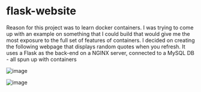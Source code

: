 # flask-website
Reason for this project was to learn docker containers. I was trying to come up with an example on something that I could build that would give me the most exposure to the full set of features of containers. 
I decided on creating the following webpage that displays random quotes when you refresh. It uses a Flask as the back-end on a NGINX server, connected to a MySQL DB - all spun up with containers

![image](https://github.com/pidgu91/flask-website/assets/54459016/7c6dcbda-40f5-4565-b776-d0f12079e8ef)

![image](https://github.com/pidgu91/flask-website/assets/54459016/17f48882-383c-4c78-8681-75dd6d25f3f5)
